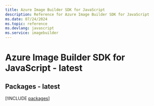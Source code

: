 ```yaml
---
title: Azure Image Builder SDK for JavaScript
description: Reference for Azure Image Builder SDK for JavaScript
ms.date: 07/24/2024
ms.topic: reference
ms.devlang: javascript
ms.service: imagebuilder
---
```

# Azure Image Builder SDK for JavaScript - latest
## Packages - latest
[!INCLUDE [packages](image-builder-index.md)]